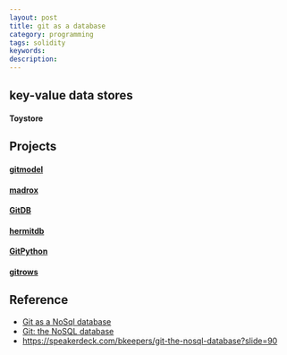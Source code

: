 ```yaml
---
layout: post
title: git as a database
category: programming
tags: solidity
keywords: 
description: 
---
```


## key-value data stores

#### Toystore


## Projects

#### [gitmodel](https://github.com/pauldowman/gitmodel)

#### [madrox](https://github.com/technoweenie/madrox)

#### [GitDB](https://github.com/gitpython-developers/gitdb)

#### [hermitdb](https://github.com/hermits-grove/hermitdb)

#### [GitPython](https://github.com/gitpython-developers/GitPython)

#### [gitrows](https://github.com/gitrows/gitrows)

## Reference

* [Git as a NoSql database](https://www.kenneth-truyers.net/2016/10/13/git-nosql-database/)
* [Git: the NoSQL database](https://opensoul.org/2011/09/01/git-the-nosql-database/)
* <https://speakerdeck.com/bkeepers/git-the-nosql-database?slide=90>